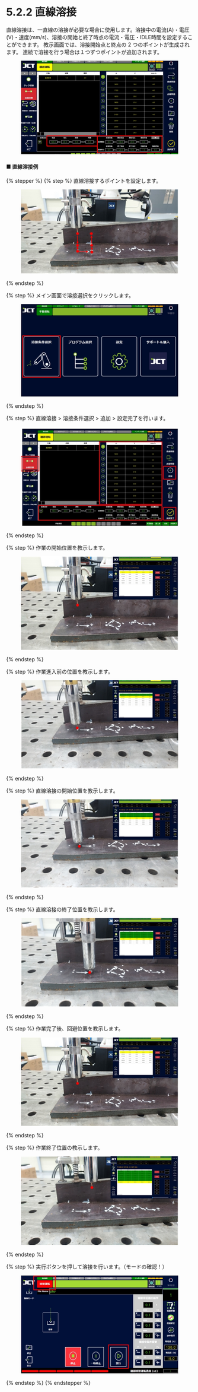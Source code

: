 # 5.2.2 直線溶接

直線溶接は、一直線の溶接が必要な場合に使用します。溶接中の電流(A)・電圧(V)・速度(mm/s)、溶接の開始と終了時点の電流・電圧・IDLE時間を設定することができます。 教示画面では、溶接開始点と終点の 2 つのポイントが生成されます。 連続で溶接を行う場合は１つずつポイントが追加されます。

<figure><img src="img/section5.2.2_1 (1).jpg" alt=""><figcaption></figcaption></figure>

#### ■ 直線溶接例

{% stepper %}
{% step %}
直線溶接するポイントを設定します。

<figure><img src="img/section5.2.2_2.jpg" alt=""><figcaption></figcaption></figure>
{% endstep %}

{% step %}
メイン画面で溶接選択をクリックします。

<figure><img src="img/section5.2.2_3.jpg" alt=""><figcaption></figcaption></figure>
{% endstep %}

{% step %}
直線溶接 > 溶接条件選択 > 追加 > 設定完了を行います。

<figure><img src="img/section5.2.2_4.jpg" alt=""><figcaption></figcaption></figure>
{% endstep %}

{% step %}
作業の開始位置を教示します。

<figure><img src="img/section5.2.2_5.jpg" alt=""><figcaption></figcaption></figure>
{% endstep %}

{% step %}
作業進入前の位置を教示します。

<figure><img src="img/section5.2.2_6.jpg" alt=""><figcaption></figcaption></figure>
{% endstep %}

{% step %}
直線溶接の開始位置を教示します。

<figure><img src="img/section5.2.2_7.jpg" alt=""><figcaption></figcaption></figure>
{% endstep %}

{% step %}
直線溶接の終了位置を教示します。

<figure><img src="img/section5.2.2_8.jpg" alt=""><figcaption></figcaption></figure>
{% endstep %}

{% step %}
作業完了後、回避位置を教示します。

<figure><img src="img/section5.2.2_9.jpg" alt=""><figcaption></figcaption></figure>
{% endstep %}

{% step %}
作業終了位置の教示します。

<figure><img src="img/section5.2.2_10.jpg" alt=""><figcaption></figcaption></figure>
{% endstep %}

{% step %}
実行ボタンを押して溶接を行います。（モードの確認！）

<figure><img src="img/section5.2.2_11.jpg" alt=""><figcaption></figcaption></figure>
{% endstep %}
{% endstepper %}

